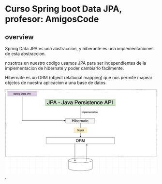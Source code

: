 # Curso Spring boot Data JPA, profesor: AmigosCode

## overview

Spring Data JPA es una abstraccion, y hiberante es una implementaciones de esta abstraccion.

nosotros en nuestro codigo usamos JPA para ser independientes de la implementacion de hibernate y poder cambiarlo facilmente.

Hibernate es un ORM (object relational mapping) que nos permite mapear objetos de nuestra aplicacion a una base de datos.
 
![overview](/docs/overview.png "overview").


